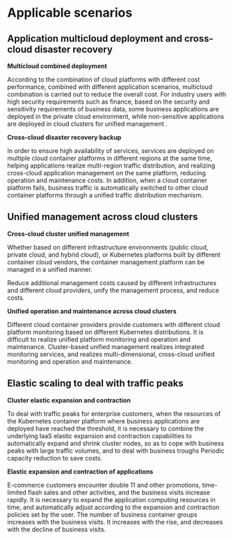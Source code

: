 # Applicable scenarios

## Application multicloud deployment and cross-cloud disaster recovery

**Multicloud combined deployment**

According to the combination of cloud platforms with different cost performance, combined with different application scenarios, multicloud combination is carried out to reduce the overall cost. For industry users with high security requirements such as finance, based on the security and sensitivity requirements of business data, some business applications are deployed in the private cloud environment, while non-sensitive applications are deployed in cloud clusters for unified management .



**Cross-cloud disaster recovery backup**

In order to ensure high availability of services, services are deployed on multiple cloud container platforms in different regions at the same time, helping applications realize multi-region traffic distribution, and realizing cross-cloud application management on the same platform, reducing operation and maintenance costs. In addition, when a cloud container platform fails, business traffic is automatically switched to other cloud container platforms through a unified traffic distribution mechanism.



## Unified management across cloud clusters

**Cross-cloud cluster unified management**

Whether based on different infrastructure environments (public cloud, private cloud, and hybrid cloud), or Kubernetes platforms built by different container cloud vendors, the container management platform can be managed in a unified manner.

Reduce additional management costs caused by different infrastructures and different cloud providers, unify the management process, and reduce costs.

**Unified operation and maintenance across cloud clusters**

Different cloud container providers provide customers with different cloud platform monitoring based on different Kubernetes distributions. It is difficult to realize unified platform monitoring and operation and maintenance. Cluster-based unified management realizes integrated monitoring services, and realizes multi-dimensional, cross-cloud unified monitoring and operation and maintenance.



## Elastic scaling to deal with traffic peaks

**Cluster elastic expansion and contraction**

To deal with traffic peaks for enterprise customers, when the resources of the Kubernetes container platform where business applications are deployed have reached the threshold, it is necessary to combine the underlying IaaS elastic expansion and contraction capabilities to automatically expand and shrink cluster nodes, so as to cope with business peaks with large traffic volumes, and to deal with business troughs Periodic capacity reduction to save costs.

**Elastic expansion and contraction of applications**

E-commerce customers encounter double 11 and other promotions, time-limited flash sales and other activities, and the business visits increase rapidly. It is necessary to expand the application computing resources in time, and automatically adjust according to the expansion and contraction policies set by the user. The number of business container groups increases with the business visits. It increases with the rise, and decreases with the decline of business visits.